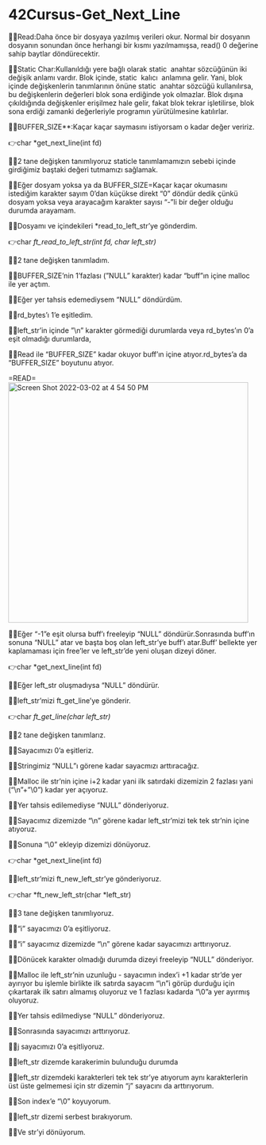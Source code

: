 # 42Cursus-Get_Next_Line

🧜‍♀️Read:Daha önce bir dosyaya yazılmış verileri okur. Normal bir dosyanın dosyanın sonundan önce herhangi bir kısmı yazılmamışsa, read() 0 değerine sahip baytlar döndürecektir.

🧜‍♀️Static Char:Kullanıldığı yere bağlı olarak static
 anahtar sözcüğünün iki değişik anlamı vardır. Blok içinde, static
 kalıcı
 anlamına gelir. Yani, blok içinde değişkenlerin tanımlarının önüne static
 anahtar sözcüğü kullanılırsa, bu değişkenlerin değerleri blok sona erdiğinde yok olmazlar. Blok dışına çıkıldığında değişkenler erişilmez hale gelir, fakat blok tekrar işletilirse, blok sona erdiği zamanki değerleriyle programın yürütülmesine katılırlar.

🧜‍♀️BUFFER_SIZE**:Kaçar kaçar saymasını istiyorsam o kadar değer veririz.

👉char *get_next_line(int fd)

🧜‍♀️2 tane değişken tanımlıyoruz staticle tanımlamamızın sebebi içinde girdiğimiz baştaki değeri tutmamızı sağlamak.

🧜‍♀️Eğer dosyam yoksa ya da BUFFER_SIZE=Kaçar kaçar okumasını istediğim karakter sayım 0’dan küçükse direkt “0” döndür dedik çünkü dosyam yoksa veya arayacağım karakter sayısı “-”li bir değer olduğu durumda arayamam.

🧜‍♀️Dosyamı ve içindekileri *read_to_left_str’ye gönderdim.

👉char *ft_read_to_left_str(int fd, char *left_str)**

🧜‍♀️2 tane değişken tanımladım.

🧜‍♀️BUFFER_SIZE’nin 1’fazlası (”NULL” karakter) kadar “buff”ın içine malloc ile yer açtım.

🧜‍♀️Eğer yer tahsis edemediysem “NULL” döndürdüm.

🧜‍♀️rd_bytes’ı 1’e eşitledim.

🧜‍♀️left_str’in içinde ”\n” karakter görmediği durumlarda veya rd_bytes’ın 0’a eşit olmadığı durumlarda,

🧜‍♀️Read ile “BUFFER_SIZE” kadar okuyor buff’ın içine atıyor.rd_bytes’a da “BUFFER_SIZE” boyutunu atıyor.

=READ=
<img width="483" alt="Screen Shot 2022-03-02 at 4 54 50 PM" src="https://user-images.githubusercontent.com/97165826/156412685-0c7a569a-0c9a-439c-b660-06770c12de76.png">



🧜‍♀️Eğer “-1”e eşit olursa buff’ı freeleyip “NULL” döndürür.Sonrasında buff’ın sonuna “NULL” atar ve başta boş olan left_str’ye buff’ı atar.Buff’ bellekte yer kaplamaması için free’ler ve left_str’de yeni oluşan dizeyi döner.

 👉char *get_next_line(int fd)

🧜‍♀️Eğer left_str oluşmadıysa “NULL” döndürür.

🧜‍♀️left_str’mizi ft_get_line’ye gönderir.

👉char	*ft_get_line(char *left_str)**

🧜‍♀️2 tane değişken tanımlarız.

🧜‍♀️Sayacımızı 0’a eşitleriz.

🧜‍♀️Stringimiz “NULL”ı görene kadar sayacmızı arttıracağız.

🧜‍♀️Malloc ile str’nin içine i+2 kadar yani ilk satırdaki dizemizin 2 fazlası yani (“\n”+”\0”) kadar yer açıyoruz.

🧜‍♀️Yer tahsis edilemediyse “NULL” dönderiyoruz.

🧜‍♀️Sayacımız dizemizde “\n” görene kadar left_str’mizi tek tek str’nin içine atıyoruz.

🧜‍♀️Sonuna “\0” ekleyip dizemizi dönüyoruz.

👉char *get_next_line(int fd)

🧜‍♀️left_str’mizi ft_new_left_str’ye gönderiyoruz.

👉char	*ft_new_left_str(char *left_str)

🧜‍♀️3 tane değişken tanımlıyoruz. 

🧜‍♀️“i” sayacımızı 0’a eşitliyoruz.

🧜‍♀️“i” sayacımız dizemizde “\n” görene kadar sayacımızı arttırıyoruz.

🧜‍♀️Dönücek karakter olmadığı durumda dizeyi freeleyip “NULL” dönderiyor.

🧜‍♀️Malloc ile left_str’nin uzunluğu - sayacımın index’i +1 kadar str’de yer ayırıyor bu işlemle birlikte ilk satırda sayacım “\n”i görüp durduğu için çıkartarak ilk satırı almamış oluyoruz ve 1 fazlası kadarda “\0”a yer ayırmış oluyoruz.

🧜‍♀️Yer tahsis edilmediyse “NULL” dönderiyoruz.

🧜‍♀️Sonrasında sayacımızı arttırıyoruz.

🧜‍♀️j sayacımızı 0’a eşitliyoruz.

🧜‍♀️left_str dizemde karakerimin bulunduğu durumda

🧜‍♀️left_str dizemdeki karakterleri tek tek str’ye atıyorum aynı karakterlerin üst üste gelmemesi için str dizemin “j” sayacını da arttırıyorum.

🧜‍♀️Son index’e “\0” koyuyorum.

🧜‍♀️left_str dizemi serbest bırakıyorum.

🧜‍♀️Ve str’yi dönüyorum.
